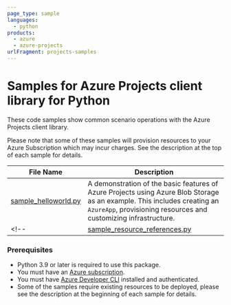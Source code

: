 ```yaml
---
page_type: sample
languages:
  - python
products:
  - azure
  - azure-projects
urlFragment: projects-samples
---
```


# Samples for Azure Projects client library for Python

These code samples show common scenario operations with the Azure Projects client library.

Please note that some of these samples will provision resources to your Azure Subscription which may incur charges. See the description at the top of each sample for details.


|**File Name**|**Description**|
|-------------|---------------|
|[sample_helloworld.py][helloworld]|A demonstration of the basic features of Azure Projects using Azure Blob Storage as an example. This includes creating an `AzureApp`, provisioning resources and customizing infrastructure.|
<!-- |[sample_resource_references.py][resource_references]|Demonstrates how existing resources can be accessed.| -->


### Prerequisites
* Python 3.9 or later is required to use this package.
* You must have an [Azure subscription](https://azure.microsoft.com/free/).
* You must have [Azure Developer CLI](https://learn.microsoft.com/azure/developer/azure-developer-cli/) installed and authenticated.
* Some of the samples require existing resources to be deployed, please see the description at the beginning of each sample for details.


<!-- LINKS -->

[helloworld]:https://github.com/Azure/azure-sdk-for-python/tree/feature/azure-projects/sdk/projects/azure-projects/samples/sample_helloworld.py

[resource_references]:https://github.com/Azure/azure-sdk-for-python/tree/feature/azure-projects/sdk/projects/azure-projects/samples/sample_resource_references.py

